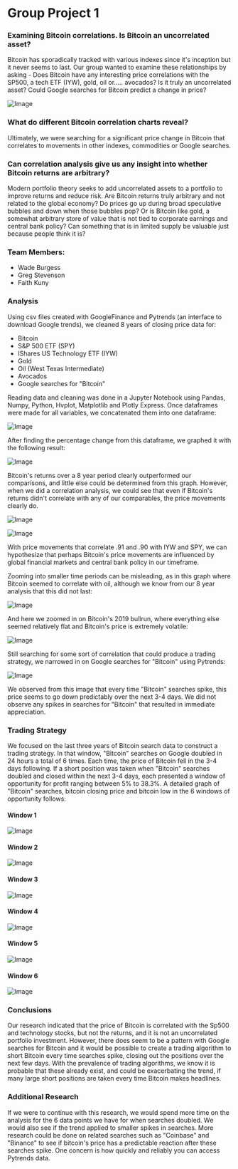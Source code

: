# Group Project 1

### Examining Bitcoin correlations. Is Bitcoin an uncorrelated asset?

Bitcoin has sporadically tracked with various indexes since it's inception but it never seems to last. Our group wanted to examine these relationships by asking - Does Bitcoin have any interesting price correlations with the SP500, a tech ETF (IYW), gold, oil or..... avocados? Is it truly an uncorrelated asset? Could Google searches for Bitcoin predict a change in price?

![Image](./Images/IMG_2023.PNG)

### What do different Bitcoin correlation charts reveal?

Ultimately, we were searching for a significant price change in Bitcoin that correlates to movements in other indexes, commodities or Google searches.

### Can correlation analysis give us any insight into whether Bitcoin returns are arbitrary?

Modern portfolio theory seeks to add uncorrelated assets to a portfolio to improve returns and reduce risk. Are Bitcoin returns truly arbitrary and not related to the global economy? Do prices go up during broad speculative bubbles and down when those bubbles pop? Or is Bitcoin like gold, a somewhat arbitrary store of value that is not tied to corporate earnings and central bank policy? Can something that is in limited supply be valuable just because people think it is?

### Team Members:
 - Wade Burgess
 - Greg Stevenson
 - Faith Kuny


### Analysis
Using csv files created with GoogleFinance and Pytrends (an interface to download Google trends), we cleaned 8 years of closing price data for:

 - Bitcoin
 - S&P 500 ETF (SPY)
 - IShares US Technology ETF (IYW)
 - Gold
 - Oil (West Texas Intermediate)
 - Avocados
 - Google searches for "Bitcoin"
 
 
Reading data and cleaning was done in a Jupyter Notebook using Pandas, Numpy, Python, Hvplot, Matplotlib and Plotly Express. Once dataframes were made for all variables, we concatenated them into one dataframe:

![Image](./Images/combined_df.png)

After finding the percentage change from this dataframe, we graphed it with the following result:

![Image](./Images/combined_returns.png)



Bitcoin's returns over a 8 year period clearly outperformed our comparisons, and little else could be determined from this graph. However, when we did a correlation analysis, we could see that even if Bitcoin's returns didn't correlate with any of our comparables, the price movements clearly do. 

![Image](./Images/combined_correlation.png)

![Image](./Images/correlation_heatmap.png)

With price movements that correlate .91 and .90 with IYW and SPY, we can hypothesize that perhaps Bitcoin's price movements are influenced by global financial markets and central bank policy in our timeframe. 

Zooming into smaller time periods can be misleading, as in this graph where Bitcoin seemed to correlate with oil, although we know from our 8 year analysis that this did not last:

![Image](./Images/oil_corr.png)

And here we zoomed in on Bitcoin's 2019 bullrun, where everything else seemed relatively flat and Bitcoin's price is extremely volatile:

![Image](./Images/2019_bullrun.png)

Still searching for some sort of correlation that could produce a trading strategy, we narrowed in on Google searches for "Bitcoin" using Pytrends:

![Image](./Images/BTC_price_search.png)

We observed from this image that every time "Bitcoin" searches spike, this price seems to go down predictably over the next 3-4 days. We did not observe any spikes in searches for "Bitcoin" that resulted in immediate appreciation.

### Trading Strategy

We focused on the last three years of Bitcoin search data to construct a trading strategy. In that window, "Bitcoin" searches on Google doubled in 24 hours a total of 6 times. Each time, the price of Bitcoin fell in the 3-4 days following. If a short position was taken when "Bitcoin" searches doubled and closed within the next 3-4 days, each presented a window of opportunity for profit ranging between 5% to 38.3%. A detailed graph of "Bitcoin" searches, bitcoin closing price and bitcoin low in the 6 windows of opportunity follows:

#### Window 1
![Image](./Images/window_1.png)

#### Window 2
![Image](./Images/window_2.png)

#### Window 3
![Image](./Images/window_3.png)

#### Window 4
![Image](./Images/window_4.png)

#### Window 5
![Image](./Images/window_5.png)

#### Window 6
![Image](./Images/window_6.png)

### Conclusions

Our research indicated that the price of Bitcoin is correlated with the Sp500 and technology stocks, but not the returns, and it is not an uncorrelated portfolio investment. However, there does seem to be a pattern with Google searches for Bitcoin and it would be possible to create a trading algorithm to short Bitcoin every time searches spike, closing out the positions over the next few days. With the prevalence of trading algorithms, we know it is probable that these already exist, and could be exacerbating the trend, if many large short positions are taken every time Bitcoin makes headlines.


### Additional Research

If we were to continue with this research, we would spend more time on the analysis for the 6 data points we have for when searches doubled. We would also see if the trend applied to smaller spikes in searches. More research could be done on related searches such as "Coinbase" and "Binance" to see if bitcoin's price has a predictable reaction after these searches spike. One concern is how quickly and reliably you can access Pytrends data. 

